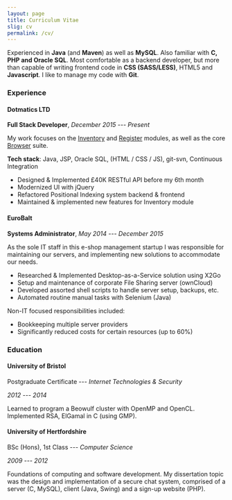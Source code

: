 ```yaml
---
layout: page
title: Curriculum Vitae
slig: cv
permalink: /cv/
---
```


Experienced in **Java** (and **Maven**) as well as **MySQL**. Also familiar with **C, PHP and Oracle SQL**. Most comfortable as a backend developer, but more than capable of writing frontend code in **CSS (SASS/LESS)**, HTML5 and **Javascript**. I like to manage my code with **Git**.


### Experience

#### Dotmatics LTD
**Full Stack Developer**, _December 2015 --- Present_

My work focuses on the [Inventory][link-inv] and [Register][link-reg] modules, as well as the core [Browser][link-bro] suite.

**Tech stack**: Java, JSP, Oracle SQL, (HTML / CSS / JS), git-svn, Continuous Integration

* Designed & Implemented £40K RESTful API before my 6th month
* Modernized UI with jQuery
* Refactored Positional Indexing system backend & frontend
* Maintained & implemented new features for Inventory module


#### EuroBalt
**Systems Administrator**, _May 2014 --- December 2015_


As the sole IT staff in this e-shop management startup I was responsible for maintaining our servers, and implementing new solutions to accommodate our needs.

* Researched & Implemented Desktop-as-a-Service solution using X2Go
* Setup and maintenance of corporate File Sharing server (ownCloud)
* Developed assorted shell scripts to handle server setup, backups, etc.
* Automated routine manual tasks with Selenium (Java)

Νon-IT focused responsibilities included:

* Bookkeeping multiple server providers
* Significantly reduced costs for certain resources (up to 60%)



### Education

#### University of Bristol

Postgraduate Certificate --- _Internet Technologies & Security_

_2012 --- 2014_

Learned to program a Beowulf cluster with OpenMP and OpenCL. Implemented RSA, ElGamal in C (using GMP).


#### University of Hertfordshire

BSc (Hons), 1st Class --- _Computer Science_

_2009 --- 2012_

Foundations of computing and software development. My dissertation topic was the design and implementation of a secure chat system, comprised of a server (C, MySQL), client (Java, Swing) and a sign-up website (PHP).


[link-inv]: https://www.dotmatics.com/products/inventory
[link-bro]: https://www.dotmatics.com/products/browser
[link-reg]: https://www.dotmatics.com/products/register